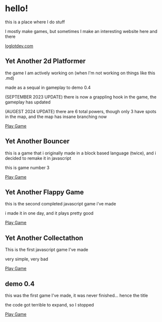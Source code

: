 <h1>hello!</h1>
this is a place where I do stuff

I mostly make games, but sometimes I make an interesting website here and there


[loglotdev.com](https://loglot.github.io/)

<h2>Yet Another 2d Platformer</h2>
the game I am actively working on (when I'm not working on things like this .md)

made as a sequal in gameplay to demo 0.4


(SEPTEMBER 2023 UPDATE) there is now a grappling hook in the game, the gameplay has updated

(AUGEST 2024 UPDATE) there are 6 total powers, though only 3 have spots in the map, and the map has insane branching now


[Play Game](https://loglot.github.io/yet-another-2d-platformer/)

<h2>Yet Another Bouncer</h2>
this is a game that i originally made in a block based language (twice), and i decided to remake it in javascript

this is game number 3

[Play Game](https://loglot.github.io/Yet-Another-Bouncer/)

<h2>Yet Another Flappy Game</h2>
this is the second completed javascript game i've made

i made it in one day, and it plays pretty good


[Play Game](https://loglot.github.io/Yet-Another-Flappy-Game/)

<h2>Yet Another Collectathon</h2>
This is the first javascript game I've made

very simple, very bad


[Play Game](https://loglot.github.io/Yet-Another-Collectathon/)

<h2>demo 0.4</h2>
this was the first game I've made, it was never finished... hence the title

the code got terrible to expand, so I stopped


[Play Game](https://loglot.github.io/abandoned-game/)
